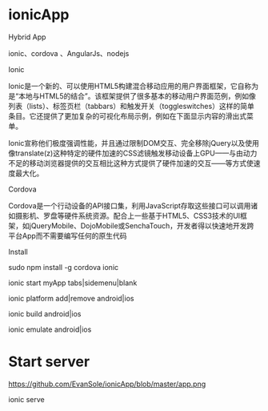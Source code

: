 # ionicApp


Hybrid App

ionic、cordova 、AngularJs、nodejs

Ionic

Ionic是一个新的、可以使用HTML5构建混合移动应用的用户界面框架，它自称为是“本地与HTML5的结合”。该框架提供了很多基本的移动用户界面范例，例如像列表（lists）、标签页栏（tabbars）和触发开关（toggleswitches）这样的简单条目。它还提供了更加复杂的可视化布局示例，例如在下面显示内容的滑出式菜单。

Ionic宣称他们极度强调性能，并且通过限制DOM交互、完全移除jQuery以及使用像translate(z)这种特定的硬件加速的CSS滤镜触发移动设备上GPU——与由动力不足的移动浏览器提供的交互相比这种方式提供了硬件加速的交互——等方式使速度最大化。


Cordova

Cordova是一个行动设备的API接口集，利用JavaScript存取这些接口可以调用诸如摄影机、罗盘等硬件系统资源。配合上一些基于HTML5、CSS3技术的UI框架，如jQueryMobile、DojoMobile或SenchaTouch，开发者得以快速地开发跨平台App而不需要编写任何的原生代码


Install

sudo npm install -g cordova ionic



ionic start myApp tabs|sidemenu|blank

ionic platform  add|remove    android|ios

ionic build android|ios

ionic emulate android|ios


# Start server

https://github.com/EvanSole/ionicApp/blob/master/app.png


ionic serve 



